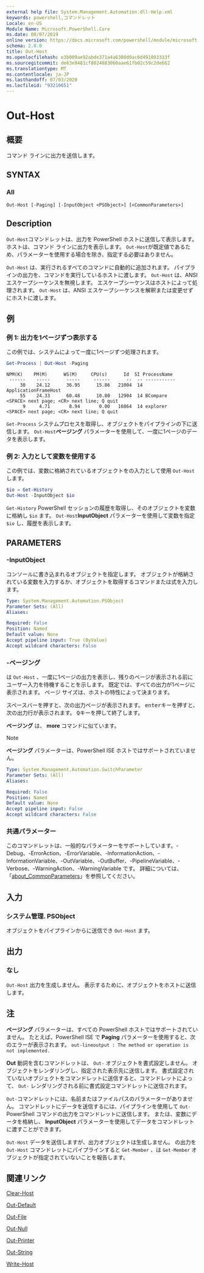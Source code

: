 ```yaml
---
external help file: System.Management.Automation.dll-Help.xml
keywords: powershell,コマンドレット
Locale: en-US
Module Name: Microsoft.PowerShell.Core
ms.date: 08/07/2019
online version: https://docs.microsoft.com/powershell/module/microsoft.powershell.core/out-host?view=powershell-7&WT.mc_id=ps-gethelp
schema: 2.0.0
title: Out-Host
ms.openlocfilehash: e3b009ae92abde371a4a6380d0ac6d491093333f
ms.sourcegitcommit: de63e9481cf8024883060aae61fb02c59c2de662
ms.translationtype: MT
ms.contentlocale: ja-JP
ms.lasthandoff: 07/03/2020
ms.locfileid: "93210651"
---
```

# Out-Host

## 概要
コマンド ラインに出力を送信します。

## SYNTAX

### All

```
Out-Host [-Paging] [-InputObject <PSObject>] [<CommonParameters>]
```

## Description

`Out-Host`コマンドレットは、出力を PowerShell ホストに送信して表示します。 ホストは、コマンド ラインに出力を表示します。 `Out-Host`が既定値であるため、パラメーターを使用する場合を除き、指定する必要はありません。

`Out-Host` は、実行されるすべてのコマンドに自動的に追加されます。 パイプラインの出力を、コマンドを実行しているホストに渡します。 `Out-Host` は、ANSI エスケープシーケンスを無視します。 エスケープシーケンスはホストによって処理されます。 `Out-Host` は、ANSI エスケープシーケンスを解釈または変更せずにホストに渡します。

## 例

### 例 1: 出力を1ページずつ表示する

この例では、システムによって一度に1ページずつ処理されます。

```powershell
Get-Process | Out-Host -Paging
```

```Output
NPM(K)    PM(M)      WS(M)     CPU(s)      Id  SI ProcessName
 ------    -----      -----     ------      --  -- -----------
     30    24.12      36.95      15.86   21004  14 ApplicationFrameHost
     55    24.33      60.48      10.80   12904  14 BCompare
<SPACE> next page; <CR> next line; Q quit
      9     4.71       8.94       0.00   16864  14 explorer
<SPACE> next page; <CR> next line; Q quit
```

`Get-Process` システムプロセスを取得し、オブジェクトをパイプラインの下に送信します。 `Out-Host`**ページング** パラメーターを使用して、一度に1ページのデータを表示します。

### 例 2: 入力として変数を使用する

この例では、変数に格納されているオブジェクトをの入力として使用 `Out-Host` します。

```powershell
$io = Get-History
Out-Host -InputObject $io
```

`Get-History` PowerShell セッションの履歴を取得し、そのオブジェクトを変数に格納し `$io` ます。
`Out-Host`**InputObject** パラメーターを使用して変数を指定 `$io` し、履歴を表示します。

## PARAMETERS

### -InputObject

コンソールに書き込まれるオブジェクトを指定します。 オブジェクトが格納されている変数を入力するか、オブジェクトを取得するコマンドまたは式を入力します。

```yaml
Type: System.Management.Automation.PSObject
Parameter Sets: (All)
Aliases:

Required: False
Position: Named
Default value: None
Accept pipeline input: True (ByValue)
Accept wildcard characters: False
```

### -ページング

は `Out-Host` 、一度に1ページの出力を表示し、残りのページが表示される前にユーザー入力を待機することを示します。 既定では、すべての出力が1ページに表示されます。 ページ サイズは、ホストの特性によって決まります。

<kbd>スペース</kbd>バーを押すと、次の出力ページが表示されます。 <kbd>enter</kbd>キーを押すと、次の出力行が表示されます。 <kbd>Q</kbd>キーを押して終了します。

**ページング** は、 **more** コマンドに似ています。

> [!NOTE]
> **ページング** パラメーターは、PowerShell ISE ホストではサポートされていません。

```yaml
Type: System.Management.Automation.SwitchParameter
Parameter Sets: (All)
Aliases:

Required: False
Position: Named
Default value: None
Accept pipeline input: False
Accept wildcard characters: False
```

### 共通パラメーター

このコマンドレットは、一般的なパラメーターをサポートしています。-Debug、-ErrorAction、-ErrorVariable、-InformationAction、-InformationVariable、-OutVariable、-OutBuffer、-PipelineVariable、-Verbose、-WarningAction、-WarningVariable です。 詳細については、「[about_CommonParameters](https://go.microsoft.com/fwlink/?LinkID=113216)」を参照してください。

## 入力

### システム管理. PSObject

オブジェクトをパイプラインからに送信でき `Out-Host` ます。

## 出力

### なし

`Out-Host` 出力を生成しません。 表示するために、オブジェクトをホストに送信します。

## 注

**ページング** パラメーターは、すべての PowerShell ホストではサポートされていません。 たとえば、PowerShell ISE で **Paging** パラメーターを使用すると、次のエラーが表示されます。 `out-lineoutput : The method or operation is not implemented.`

**Out** 動詞を含むコマンドレットは、 `Out-` オブジェクトを書式設定しません。 オブジェクトをレンダリングし、指定された表示先に送信します。 書式設定されていないオブジェクトをコマンドレットに送信すると、コマンドレットによって、 `Out-` レンダリングされる前に書式設定コマンドレットに送信されます。

`Out-`コマンドレットには、名前またはファイルパスのパラメーターがありません。 コマンドレットにデータを送信するには、パイプラインを使用して `Out-` PowerShell コマンドの出力をコマンドレットに送信します。 または、変数にデータを格納し、 **InputObject** パラメーターを使用してデータをコマンドレットに渡すことができます。

`Out-Host` データを送信しますが、出力オブジェクトは生成しません。 の出力を `Out-Host` コマンドレットにパイプラインすると `Get-Member` 、は `Get-Member` オブジェクトが指定されていないことを報告します。

## 関連リンク

[Clear-Host](Clear-Host.md)

[Out-Default](Out-Default.md)

[Out-File](../Microsoft.PowerShell.Utility/Out-File.md)

[Out-Null](Out-Null.md)

[Out-Printer](../Microsoft.PowerShell.Utility/Out-Printer.md)

[Out-String](../Microsoft.PowerShell.Utility/Out-String.md)

[Write-Host](../Microsoft.PowerShell.Utility/Write-Host.md)
